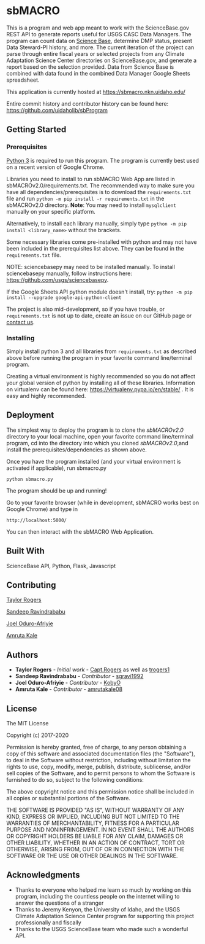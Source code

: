 # sbMACRO

This is a program and web app meant to work with the ScienceBase.gov REST API to generate reports useful for USGS CASC Data Managers. The program can count data on [Science Base](https://www.sciencebase.gov/catalog/), determine DMP status, present Data Steward-PI history, and more. The current iteration of the project can parse through entire fiscal years or selected projects from any Climate Adaptation Science Center directories on ScienceBase.gov, and generate a report based on the selection provided. Data from Science Base is combined with data found in the combined Data Manager Google Sheets spreadsheet.

This application is currently hosted at https://sbmacro.nkn.uidaho.edu/

Entire commit history and contributor history can be found here: https://github.com/uidaholib/sbProgram

## Getting Started

### Prerequisites

[Python 3](https://www.python.org/downloads/) is required to run this program. The program is currently best used on a recent version of Google Chrome.

Libraries you need to install to run sbMACRO Web App are listed in sbMACROv2.0/requirements.txt. The recommended way to make sure you have all dependencies/prerequisites is to download the `requirements.txt` file and run
`python -m pip install -r requirements.txt` in the sbMACROv2.0 directory. **Note**: You may need to install `mysqlclient` manually on your specific platform.

Alternatively, to install each library manually, simply type `python -m pip install <library_name>` without the brackets.

Some necessary libraries come pre-installed with python and may not have been included in the prerequisites list above. They can be found in the `requirements.txt` file. 

NOTE: sciencebasepy may need to be installed manually. To install sciencebasepy manually, follow instructions here: https://github.com/usgs/sciencebasepy.

If the Google Sheets API python module doesn't install, try: `python -m pip install --upgrade google-api-python-client`

The project is also mid-development, so if you have trouble, or `requirements.txt` is not up to date, create an issue on our GitHub page or [contact us](mailto:ad.sbmacro@gmail.com).

### Installing

Simply install python 3 and all libraries from `requirements.txt` as described above before running the program in your favorite command line/terminal program.

Creating a virtual environment is highly recommended so you do not affect your global version of python by installing all of these libraries. Information on virtualenv can be found here: https://virtualenv.pypa.io/en/stable/ . It is easy and highly recommended.

## Deployment

The simplest way to deploy the program is to clone the *sbMACROv2.0* directory to your local machine, open your favorite command line/terminal program, cd into the directory into which you cloned *sbMACROv2.0*,and install the prerequisites/dependencies as shown above. 

Once you have the program installed (and your virtual environment is activated if applicable), run sbmacro.py

```
python sbmacro.py
```

The program should be up and running!

Go to your favorite browser (while in development, sbMACRO works best on Google Chrome) and type in

```
http://localhost:5000/
```

You can then interact with the sbMACRO Web Application.

## Built With

ScienceBase API,
Python,
Flask,
Javascript

## Contributing

[Taylor Rogers](https://github.com/trogers1)

[Sandeep Ravindrababu](https://github.com/sgravi1992)

[Joel Oduro-Afriyie](https://github.com/KobyO)

[Amruta Kale](https://github.com/amrutakale08)

## Authors

* **Taylor Rogers** - *Initial work* - [Capt.Rogers](https://gitlab.com/Capt.Rogers) as well as [trogers1](https://github.com/trogers1)
* **Sandeep Ravindrababu** - *Contributor* - [sgravi1992](https://github.com/sgravi1992)
* **Joel Oduro-Afriyie** - *Contributor* - [KobyO](https://github.com/KobyO)
* **Amruta Kale** - *Contributor* - [amrutakale08](https://github.com/amrutakale08)

## License
The MIT License

Copyright (c) 2017-2020

Permission is hereby granted, free of charge, to any person obtaining a copy
of this software and associated documentation files (the "Software"), to deal
in the Software without restriction, including without limitation the rights
to use, copy, modify, merge, publish, distribute, sublicense, and/or sell
copies of the Software, and to permit persons to whom the Software is
furnished to do so, subject to the following conditions:

The above copyright notice and this permission notice shall be included in
all copies or substantial portions of the Software.

THE SOFTWARE IS PROVIDED "AS IS", WITHOUT WARRANTY OF ANY KIND, EXPRESS OR
IMPLIED, INCLUDING BUT NOT LIMITED TO THE WARRANTIES OF MERCHANTABILITY,
FITNESS FOR A PARTICULAR PURPOSE AND NONINFRINGEMENT. IN NO EVENT SHALL THE
AUTHORS OR COPYRIGHT HOLDERS BE LIABLE FOR ANY CLAIM, DAMAGES OR OTHER
LIABILITY, WHETHER IN AN ACTION OF CONTRACT, TORT OR OTHERWISE, ARISING FROM,
OUT OF OR IN CONNECTION WITH THE SOFTWARE OR THE USE OR OTHER DEALINGS IN
THE SOFTWARE.

## Acknowledgments

* Thanks to everyone who helped me learn so much by working on this program, including the countless people on the internet willing to answer the questions of a stranger
* Thanks to Jeremy Kenyon, the University of Idaho, and the USGS Climate Adaptation Science Center program for supporting this project professionally and fiscally
* Thanks to the USGS ScienceBase team who made such a wonderful API.
